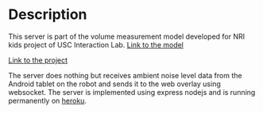 # Description
This server is part of the volume measurement model developed for NRI kids project of USC Interaction Lab.
[Link to the model](https://github.com/nri-kids-interaction-lab/nri-kids-interaction-lab.github.io/tree/master/actual_model)

[Link to the project](http://robotics.usc.edu/interaction/sponsors/desc.php?name=nrikids)

The server does nothing but receives ambient noise level data from the Android tablet on the robot and sends it to the web overlay using websocket. The server is implemented using express nodejs and is running permanently on [heroku](https://www.heroku.com/home).
